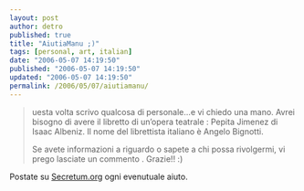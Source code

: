 ```yaml
---
layout: post
author: detro
published: true
title: "AiutiaManu ;)"
tags: [personal, art, italian]
date: "2006-05-07 14:19:50"
published: "2006-05-07 14:19:50"
updated: "2006-05-07 14:19:50"
permalink: /2006/05/07/aiutiamanu/
---
```


<blockquote>uesta volta scrivo qualcosa di personale…e vi chiedo una mano. Avrei bisogno di avere il libretto di un’opera teatrale : Pepita Jimenez di Isaac Albeniz. Il nome del librettista italiano è Angelo Bignotti.

Se avete informazioni a riguardo o sapete a chi possa rivolgermi, vi prego lasciate un commento . Grazie!! :) </blockquote>

Postate su <a href="http://secretum.neminis.org/help.html">Secretum.org</a> ogni evenutuale aiuto.


